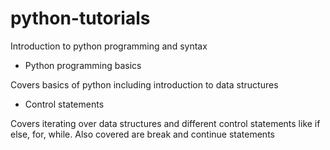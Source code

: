 # python-tutorials
Introduction to python programming and syntax

* Python programming basics

Covers basics of python including introduction to data structures

* Control statements

Covers iterating over data structures and different control statements like if else, for, while. Also covered are break and continue statements
